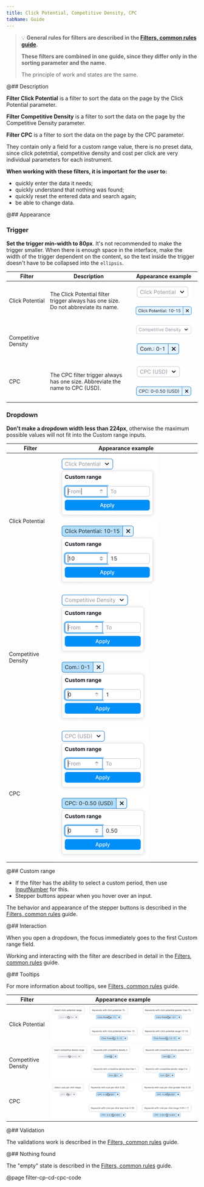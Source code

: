 ```yaml
---
title: Click Potential, Competitive Density, CPC
tabName: Guide
---
```


> 💡 **General rules for filters are described in the [Filters, common rules guide](/filter-group/filter-rules/).**
>
> **These filters are combined in one guide, since they differ only in the sorting parameter and the name.**
>
> The principle of work and states are the same.

@## Description

**Filter Click Potential** is a filter to sort the data on the page by the Click Potential parameter.

**Filter Competitive Density** is a filter to sort the data on the page by the Competitive Density parameter.

**Filter CPC** is a filter to sort the data on the page by the CPC parameter.

They contain only a field for a custom range value, there is no preset data, since click potetntial, competitive density and cost per click are very individual parameters for each instrument.

**When working with these filters, it is important for the user to:**

- quickly enter the data it needs;
- quickly understand that nothing was found;
- quickly reset the entered data and search again;
- be able to change data.

@## Appearance

### Trigger

**Set the trigger min-width to 80px**. It's not recommended to make the trigger smaller. When there is enough space in the interface, make the width of the trigger dependent on the content, so the text inside the trigger doesn't have to be collapsed into the `ellipsis`.

| Filter              | Description                                                                         | Appearance example                                                    |
| ------------------- | ----------------------------------------------------------------------------------- | --------------------------------------------------------------------- |
| Click Potential     | The Click Potential filter trigger always has one size. Do not abbreviate its name. | ![default](static/placeholder-cp.png) ![active](static/active-cp.png) |
| Competitive Density |                                                                                     | ![default](static/placeholder-cd.png) ![active](static/active-cd.png) |
| CPC                 | The CPC filter trigger always has one size. Abbreviate the name to CPC (USD).       | ![default](static/placeholder.png) ![active](static/active.png)       |

### Dropdown

**Don't make a dropdown width less than 224px**, otherwise the maximum possible values will not fit into the Custom range inputs.

| Filter              | Appearance example                                                    |
| ------------------- | --------------------------------------------------------------------- |
| Click Potential     | ![opened cp](static/opened-cp.png) ![filled cp](static/filled-cp.png) |
| Competitive Density | ![opened cd](static/opened-cd.png) ![filled cd](static/filled-cd.png) |
| CPC                 | ![opened cpc](static/opened.png) ![filled cpc](static/filled.png)     |

@## Custom range

- If the filter has the ability to select a custom period, then use [InputNumber](/components/input-number/) for this.
- Stepper buttons appear when you hover over an input.

The behavior and appearance of the stepper buttons is described in the [Filters, common rules](/filter-group/filter-rules/) guide.

@## Interaction

When you open a dropdown, the focus immediately goes to the first Custom range field.

Working and interacting with the filter are described in detail in the [Filters, common rules](/filter-group/filter-rules/) guide.

@## Tooltips

For more information about tooltips, see [Filters, common rules](/filter-group/filter-rules/) guide.

| Filter              | Appearance example                     |
| ------------------- | -------------------------------------- |
| Click Potential     | ![tooltips cp](static/tooltips-cp.png) |
| Competitive Density | ![tooltips cd](static/tooltips-cd.png) |
| CPC                 | ![tooltips cpc](static/tooltips.png)   |

@## Validation

The validations work is described in the [Filters, common rules](/filter-group/filter-rules/) guide.

@## Nothing found

The "empty" state is described in the [Filters, common rules](/filter-group/filter-rules/) guide.

@page filter-cp-cd-cpc-code

